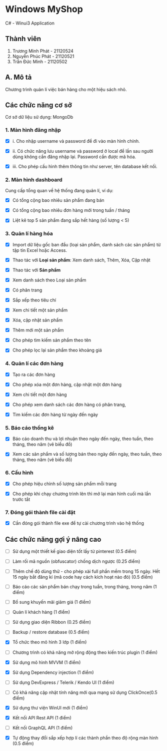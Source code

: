 # Windows MyShop
C# - Winui3 Application

## Thành viên
1. Trương Minh Phát - 21120524
2. Nguyễn Phúc Phát - 21120521
3. Trần Đức Minh - 21120502


## A. Mô tả

Chương trình quản lí việc bán hàng cho một hiệu sách nhỏ. 
 

## Các chức năng cơ sở 

 Cơ sở dữ liệu sử dụng: MongoDb
  
### 1. Màn hình đăng nhập

- [x] i. Cho nhập username và password để đi vào màn hình chính.

- [x] ii. Có chức năng lưu username và password ở local để lần sau người dùng không cần đăng nhập lại. Password cần được mã hóa.

- [x] iii. Cho phép cấu hình thêm thông tin như server, tên database kết nối.
 

### 2. Màn hình dashboard 

  Cung cấp tổng quan về hệ thống đang quản lí, ví dụ:

- [x] Có tổng cộng bao nhiêu sản phẩm đang bán

- [x] Có tổng cộng bao nhiêu đơn hàng mới trong tuần / tháng

- [x] Liệt kê top 5 sản phẩm đang sắp hết hàng (số lượng < 5)


### 3. Quản lí hàng hóa 

- [x] Import dữ liệu gốc ban đầu (loại sản phẩm, danh sách các sản phẩm) từ tập tin Excel hoặc Access.

- [x] Thao tác với **Loại sản phẩm**: Xem danh sách, Thêm, Xóa, Cập nhật

- [x] Thao tác với **Sản phẩm**

- [x] Xem danh sách theo Loại sản phẩm

- [x] Có phân trang

- [x] Sắp xếp theo tiêu chí

- [x] Xem chi tiết một sản phẩm

- [x] Xóa, cập nhật sản phẩm

- [x] Thêm mới một sản phẩm

- [x] Cho phép tìm kiếm sản phẩm theo tên

- [x] Cho phép lọc lại sản phẩm theo khoảng giá
  
### 4. Quản lí các đơn hàng 

  - [x] Tạo ra các đơn hàng

- [x] Cho phép xóa một đơn hàng, cập nhật một đơn hàng

- [x] Xem chi tiết một đơn hàng

- [x] Cho phép xem danh sách các đơn hàng có phân trang,

- [x] Tìm kiếm các đơn hàng từ ngày đến ngày

  
### 5. Báo cáo thống kê 

  - [x] Báo cáo doanh thu và lợi nhuận theo ngày đến ngày, theo tuần, theo tháng, theo năm (vẽ biểu đồ)

- [x] Xem các sản phẩm và số lượng bán theo ngày đến ngày, theo tuần, theo tháng, theo năm (vẽ biểu đồ)

  
### 6. Cấu hình 
 

- [x] Cho phép hiệu chỉnh số lượng sản phẩm mỗi trang

- [x] Cho phép khi chạy chương trình lên thì mở lại màn hình cuối mà lần trước tắt
  

### 7. Đóng gói thành file cài đặt

  
- [x] Cần đóng gói thành file exe để tự cài chương trình vào hệ thống

  
## Các chức năng gợi ý nâng cao
 

- [ ] Sử dụng một thiết kế giao diện tốt lấy từ pinterest (0.5 điểm)

- [ ] Làm rối mã nguồn (obfuscator) chống dịch ngược (0.25 điểm)

- [ ] Thêm chế độ dùng thử - cho phép xài full phần mềm trong 15 ngày. Hết 15 ngày bắt đăng kí (mã code hay cách kích hoạt nào đó) (0.5 điểm)

- [ ] Báo cáo các sản phẩm bán chạy trong tuần, trong tháng, trong năm (1 điểm)

- [ ] Bổ sung khuyến mãi giảm giá (1 điểm)

- [ ] Quản lí khách hàng (1 điểm)

- [ ] Sử dụng giao diện Ribbon (0.25 điểm)

- [ ] Backup / restore database (0.5 điểm)

- [x] Tổ chức theo mô hình 3 lớp (1 điểm)

- [ ] Chương trình có khả năng mở rộng động theo kiến trúc plugin (1 điểm)

- [x] Sử dụng mô hình MVVM (1 điểm)

- [x] Sử dụng Dependency injection (1 điểm)

- [ ] Sử dụng DevExpress / Telerik / Kendo UI (1 điểm)

- [ ] Có khả năng cập nhật tính năng mới qua mạng sử dụng ClickOnce(0.5 điểm)

- [x] Sử dụng thư viện WinUI mới (1 điểm)

- [x] Kết nối API Rest API (1 điểm)

- [ ] Kết nối GraphQL API (1 điểm)

- [x] Tự động thay đổi sắp xếp hợp lí các thành phần theo độ rộng màn hình (0.5 điểm)
